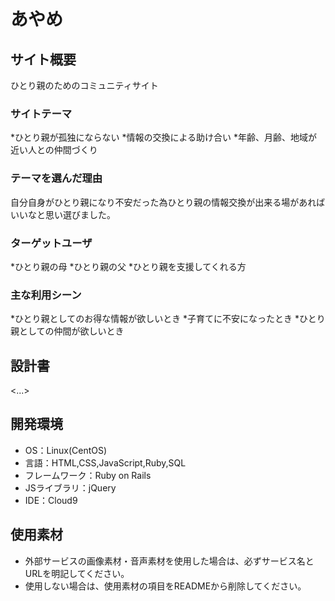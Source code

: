 # あやめ

## サイト概要
ひとり親のためのコミュニティサイト

### サイトテーマ
*ひとり親が孤独にならない
*情報の交換による助け合い
*年齢、月齢、地域が近い人との仲間づくり

### テーマを選んだ理由
自分自身がひとり親になり不安だった為ひとり親の情報交換が出来る場があればいいなと思い選びました。

### ターゲットユーザ
*ひとり親の母
*ひとり親の父
*ひとり親を支援してくれる方

### 主な利用シーン
*ひとり親としてのお得な情報が欲しいとき
*子育てに不安になったとき
*ひとり親としての仲間が欲しいとき

## 設計書
<...>

## 開発環境
- OS：Linux(CentOS)
- 言語：HTML,CSS,JavaScript,Ruby,SQL
- フレームワーク：Ruby on Rails
- JSライブラリ：jQuery
- IDE：Cloud9

## 使用素材
- 外部サービスの画像素材・音声素材を使用した場合は、必ずサービス名とURLを明記してください。
- 使用しない場合は、使用素材の項目をREADMEから削除してください。